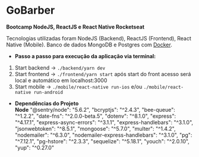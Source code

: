 # GoBarber

**Bootcamp NodeJS, ReactJS e React Native Rocketseat**

Tecnologias utilizadas foram NodeJS (Backend), ReactJS (Frontend), React Native (Mobile).
Banco de dados MongoDB e Postgres com [Docker](https://www.docker.com/get-started).

- **Passo a passo para execução da aplicação via terminal:**

1. Start backend -> `./backend/yarn dev`
2. Start frontend -> `./frontend/yarn start` após start do front acesso será local e automático em localhost:3000
3. Start mobile -> `./mobile/react-native run-ios` e/ou `./mobile/react-native run-android`

- **Dependências do Projeto**</br>
  **Node**
  "@sentry/node": "5.6.2",
  "bcryptjs": "^2.4.3",
  "bee-queue": "^1.2.2",
  "date-fns": "^2.0.0-beta.5",
  "dotenv": "^8.1.0",
  "express": "^4.17.1",
  "express-async-errors": "^3.1.1",
  "express-handlebars": "^3.1.0",
  "jsonwebtoken": "^8.5.1",
  "mongoose": "^5.7.0",
  "multer": "^1.4.2",
  "nodemailer": "^6.3.0",
  "nodemailer-express-handlebars": "^3.1.0",
  "pg": "^7.12.1",
  "pg-hstore": "^2.3.3",
  "sequelize": "^5.18.1",
  "youch": "^2.0.10",
  "yup": "^0.27.0"
